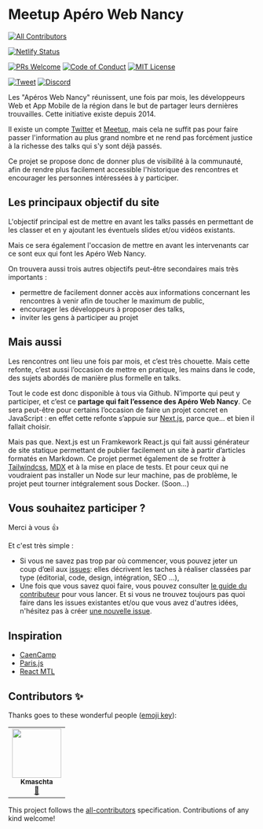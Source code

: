 # Meetup Apéro Web Nancy
<!-- ALL-CONTRIBUTORS-BADGE:START - Do not remove or modify this section -->
[![All Contributors](https://img.shields.io/badge/all_contributors-1-orange.svg?style=flat-square)](#contributors-)
<!-- ALL-CONTRIBUTORS-BADGE:END -->

[![Netlify Status](https://api.netlify.com/api/v1/badges/b795fee0-6ac9-434f-b4f1-245ab763f543/deploy-status)](https://app.netlify.com/sites/aperowebnancy/deploys)

[![PRs Welcome](https://img.shields.io/badge/prs-welcome-brightgreen.svg?style=flat-square)](http://makeapullrequest.com) [![Code of Conduct](https://img.shields.io/badge/code%20of-conduct-ff69b4.svg?style=flat-square)](https://github.com/aperowebnancy/aperowebnancy-website/blob/main/.github/CODE_OF_CONDUCT.md)
[![MIT License](https://img.shields.io/github/license/aperowebnancy/aperowebnancy-website?style=flat-square)](https://github.com/aperowebnancy/aperowebnancy-website/blob/main/LICENSE)

[![Tweet](https://img.shields.io/twitter/url/https/github.com/aperowebnancy/aperowebnancy-website.svg?style=social)](https://twitter.com/intent/tweet?text=Venez%20voir%20le%20site%20du%20Meetup%20%23aperowebnancy%20https%3a%2f%2faperowebnancy.netlify.com%f0%9f%91%8d) [![Discord](https://img.shields.io/discord/714470969418317915?style=flat-square)](https://discord.com/invite/Q8X8Bxq)

Les "Apéros Web Nancy" réunissent, une fois par mois, les développeurs Web et App Mobile de la région dans le but de partager leurs dernières trouvailles. Cette initiative existe depuis 2014.

Il existe un compte [Twitter](https://twitter.com/AperoWebNancy) et [Meetup](https://www.meetup.com/fr-FR/Aperos-Web-Nancy/), mais cela ne suffit pas pour faire passer l'information au plus grand nombre et ne rend pas forcément justice à la richesse des talks qui s'y sont déjà passés.

Ce projet se propose donc de donner plus de visibilité à la communauté, afin de rendre plus facilement accessible l'historique des rencontres et encourager les personnes intéressées à y participer.

## Les principaux objectif du site

L'objectif principal est de mettre en avant les talks passés en permettant de les classer et en y ajoutant les éventuels slides et/ou vidéos existants.

Mais ce sera également l'occasion de mettre en avant les intervenants car ce sont eux qui font les Apéro Web Nancy.

On trouvera aussi trois autres objectifs peut-être secondaires mais très importants :

-   permettre de facilement donner accès aux informations concernant les rencontres à venir afin de toucher le maximum de public,
-   encourager les développeurs à proposer des talks,
-   inviter les gens à participer au projet

## Mais aussi

Les rencontres ont lieu une fois par mois, et c’est très chouette. Mais cette refonte, c’est aussi l’occasion de mettre en pratique, les mains dans le code, des sujets abordés de manière plus formelle en talks.

Tout le code est donc disponible à tous via Github. N’importe qui peut y participer, et c’est ce **partage qui fait l’essence des Apéro Web Nancy**. Ce sera peut-être pour certains l’occasion de faire un projet concret en JavaScript : en effet cette refonte s’appuie sur [Next.js](https://nextjs.org/), parce que... et bien il fallait choisir.

Mais pas que. Next.js est un Framkework React.js qui fait aussi générateur de site statique permettant de publier facilement un site à partir d’articles formatés en Markdown. Ce projet permet également de se frotter à [Tailwindcss](https://tailwindcss.com/), [MDX](https://mdxjs.com/) et à la mise en place de tests. Et pour ceux qui ne voudraient pas installer un Node sur leur machine, pas de problème, le projet peut tourner intégralement sous Docker. (Soon...)

## Vous souhaitez participer ?

Merci à vous :+1:

Et c'est très simple :

-   Si vous ne savez pas trop par où commencer, vous pouvez jeter un coup d’œil aux [issues](https://github.com/aperowebnancy/aperowebnancy-website/issues): elles décrivent les taches à réaliser classées par type (éditorial, code, design, intégration, SEO ...),
-   Une fois que vous savez quoi faire, vous pouvez consulter [le guide du contributeur](https://github.com/aperowebnancy/aperowebnancy-website/blob/main/.github/CONTRIBUTING.md) pour vous lancer.
    Et si vous ne trouvez toujours pas quoi faire dans les issues existantes et/ou que vous avez d'autres idées, n'hésitez pas à créer [une nouvelle issue](https://github.com/aperowebnancy/aperowebnancy-website/issues/new/choose).

## Inspiration

-   [CaenCamp](https://www.caen.camp/)
-   [Paris.js](https://parisjs.org/)
-   [React MTL](https://meetup.letsreact.io/)

## Contributors ✨

Thanks goes to these wonderful people ([emoji key](https://allcontributors.org/docs/en/emoji-key)):

<!-- ALL-CONTRIBUTORS-LIST:START - Do not remove or modify this section -->
<!-- prettier-ignore-start -->
<!-- markdownlint-disable -->
<table>
  <tr>
    <td align="center"><a href="https://www.kmaschta.me"><img src="https://avatars2.githubusercontent.com/u/1819833?v=4" width="100px;" alt=""/><br /><sub><b>Kmaschta</b></sub></a><br /><a href="#blog-Kmaschta" title="Blogposts">📝</a></td>
  </tr>
</table>

<!-- markdownlint-enable -->
<!-- prettier-ignore-end -->
<!-- ALL-CONTRIBUTORS-LIST:END -->

This project follows the [all-contributors](https://github.com/all-contributors/all-contributors) specification. Contributions of any kind welcome!